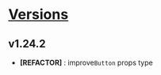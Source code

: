 # [Versions](https://github.com/Tracktor/design-system/releases)

## v1.24.2
- **[REFACTOR]** : improve`Button` props type
